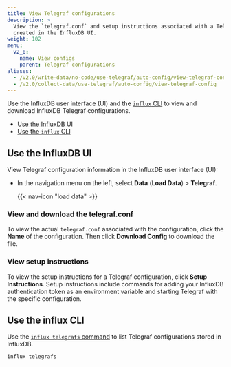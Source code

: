 ```yaml
---
title: View Telegraf configurations
description: >
  View the `telegraf.conf` and setup instructions associated with a Telegraf configuration
  created in the InfluxDB UI.
weight: 102
menu:
  v2_0:
    name: View configs
    parent: Telegraf configurations
aliases:
  - /v2.0/write-data/no-code/use-telegraf/auto-config/view-telegraf-config/
  - /v2.0/collect-data/use-telegraf/auto-config/view-telegraf-config
---
```


Use the InfluxDB user interface (UI) and the [`influx` CLI](/v2.0/reference/cli/influx/)
to view and download InfluxDB Telegraf configurations.

- [Use the InfluxDB UI](#use-the-influxdb-ui)
- [Use the `influx` CLI](#use-the-influx-cli)

## Use the InfluxDB UI
View Telegraf configuration information in the InfluxDB user interface (UI):

- In the navigation menu on the left, select **Data** (**Load Data**) > **Telegraf**.

    {{< nav-icon "load data" >}}

### View and download the telegraf.conf
To view the actual `telegraf.conf` associated with the configuration,
click the **Name** of the configuration.
Then click **Download Config** to download the file.

### View setup instructions
To view the setup instructions for a Telegraf configuration, click **Setup Instructions**.
Setup instructions include commands for adding your InfluxDB authentication token
as an environment variable and starting Telegraf with the specific configuration.

## Use the influx CLI
Use the [`influx telegrafs` command](/v2.0/reference/cli/influx/telegrafs/) to
list Telegraf configurations stored in InfluxDB.

```sh
influx telegrafs
```
